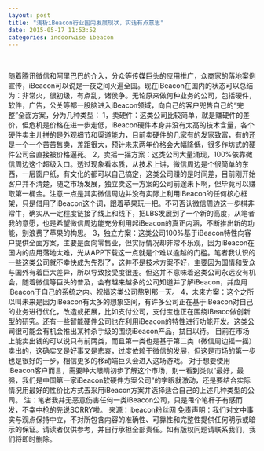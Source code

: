 ```yaml
---
layout: post
title: "浅析iBeacon行业国内发展现状，实话有点意思"
date: 2015-05-17 11:53:52
categories: indoorwise ibeacon
---
```

<div class="asb asb-post asb-post-01"></div>
 
<p> </p>


<div class="rich_media_thumb_wrp" id="media"><img alt="" class="rich_media_thumb aligncenter" data-s="300,640" id="js_cover" src="http://mmbiz.qpic.cn/mmbiz/FmX7rTYFTnjG2DGlc54KPpBGbLwXBl3I5rsINtgKu2vKUyQ863AwRCNOXdzuLfJ4Z5JHvnwpu6WDXg5ILeXKcg/640?wx_fmt=jpeg&amp;wxfrom=5"/></div>


<div class="rich_media_content" id="js_content">
随着腾讯微信和阿里巴巴的介入，分众等传媒巨头的应用推广，众商家的落地案例宣传，iBeacon可以说是一夜之间火遍全国。现在iBeacon在国内的状态可以总结为：非常火，很初级，有点乱，诸侯争。无论原来做何种业务的公司，包括硬件，软件，广告，公关等都一股脑进入iBeacon领域，向自己的客户兜售自己的“完整”全面方案，分为几种类型：
1，卖硬件：这类公司比较简单，就是赚硬件的差价，但危机是价格在进一步走低，iBeacon硬件本身并没有太高的技术含量，各个硬件卖主儿拼的是外观细节和渠道能力，目前卖硬件的几家有的发家致富，有的还是一个一个苦苦售卖，差距很大，预计未来两年价格会大幅降低，很多作坊式的硬件公司会直接被价格逼死。
2，卖摇一摇方案：这类公司大量涌现，100%依靠微信周边这个超级入口。透过现象看本质，从技术上讲，微信周边是个很简单的东西，一层窗户纸，有文化的都可以自己搞定，这类公司赚的是时间差，目前刚开始客户并不清楚，随之市场发展，独立卖这一方案的公司前途未卜啊，但毕竟可以赚取第一桶金。注意一点是其实微信周边并没有实际上利用iBeacon的任何核心框架，只是借用了iBeacon这个词，跟着苹果玩一把。不可否认微信周边这一步棋非常牛，确实从一定程度链接了线上和线下，把LBS发展到了一个新的高度，从笔者我的意愿，也是希望微信周边能充分利用起iBeacon的真正内涵，不断推出新的功能，别浪费了苹果的构思。
3，独立方案：这类公司100%基于iBeacon特性向客户提供全面方案，主要是面向零售业，但实际情况却非常不乐观，因为iBeacon在国内的应用落地太难，光从APP下载这一点就是个难以逾越的门槛。笔者我认识的一些这类公司就不幸快成为先烈了，这并不是技术方案不好，主要因为国情和受众与国外有着巨大差异，所以导致接受度很差。但这并不意味着这类公司永远没有机会，随着微信等巨头的普及，会有越来越多的公司知道并了解iBeacon，并应用iBeacon于自己的系统之内。祝福这类公司熬到那一天。
4，未来方案：这个之所以叫未来是因为iBeacon有太多的想象空间，有许多公司正在基于iBeacon对自己的业务进行优化，改造或拓展，比如支付公司，支付宝也正在围绕iBeaco做创新型的研究。还有一些智能硬件公司也在利用iBeacon的特性进行功能开发。这类公司很可能会有机会推出某种杀手级的围绕iBeacon产品，拭目以待。
目前在市场上能卖出钱的可以说只有前两类，而且第一类也是基于第二类（微信周边摇一摇）卖出的，这确实又是好事又是悲哀，过度依赖于微信的发展，但这是市场的第一步也是很好的一步，相信更多的移动端巨头会进入这场游戏。
对于想要使用iBeacon客户而言，需要睁大眼睛初步了解这个市场，别一看到类似“最好，最强，我们是中国第一家iBeacon软硬件方案公司”的字眼就激动，还是要结合实际情况用最好的性价比方式去采用iBeacon方案并选择适合自己的上述几种类型的公司。
注：笔者我并无恶意伤害任何一类iBeacon公司，只是甩个笔杆子有感而发，不幸中枪的先说SORRY啦。
来源：ibeacon粉丝网
免责声明：我们对文中事实与观点保持中立，不对所包含内容的准确性、可靠性和完整性提供任何明示或暗示的保证。请读者仅供参考，并自行承担全部责任。如有版权问题请联系我们，我们将即时删除。
</div>